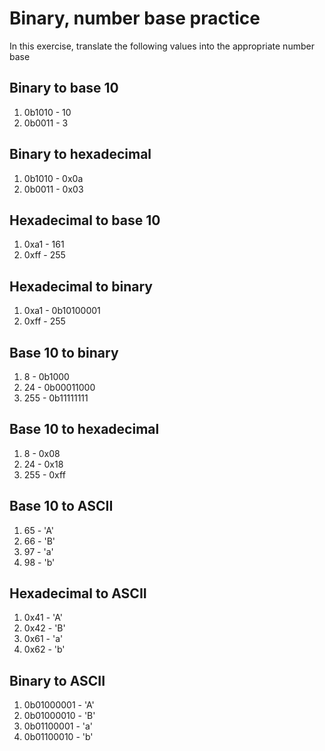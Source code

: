 # Binary, number base practice

In this exercise, translate the following values into the appropriate number base


## Binary to base 10

1. 0b1010 - 10
2. 0b0011 - 3

## Binary to hexadecimal

1. 0b1010 - 0x0a
2. 0b0011 - 0x03

## Hexadecimal to base 10

1. 0xa1 - 161
2. 0xff - 255

## Hexadecimal to binary

1. 0xa1 - 0b10100001
2. 0xff - 255

## Base 10 to binary

1. 8 - 0b1000
2. 24 - 0b00011000
3. 255 - 0b11111111

## Base 10 to hexadecimal

1. 8 - 0x08
2. 24 - 0x18
3. 255 - 0xff

## Base 10 to ASCII

1. 65 - 'A'
2. 66 - 'B'
3. 97 - 'a'
4. 98 - 'b'

## Hexadecimal to ASCII

1. 0x41 - 'A'
2. 0x42 - 'B'
3. 0x61 - 'a'
4. 0x62 - 'b'

## Binary to ASCII

1. 0b01000001 - 'A'
2. 0b01000010 - 'B'
3. 0b01100001 - 'a'
4. 0b01100010 - 'b'